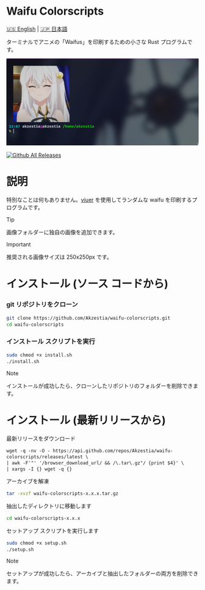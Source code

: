 # Waifu Colorscripts

[🇺🇸 English](README.md) | [🇯🇵 日本語](README_jap.md)

ターミナルでアニメの「Waifus」を印刷するための小さな Rust プログラムです。

<img src="assets/preview.png"/>

[![Github All Releases](https://img.shields.io/github/downloads/Akzestia/waifu-colorscripts/total.svg)]()

# 説明

特別なことは何もありません。[viuer](https://docs.rs/viuer/latest/viuer/) を使用してランダムな waifu を印刷するプログラムです。

> [!TIP]
> 画像フォルダーに独自の画像を追加できます。 <br/>

> [!IMPORTANT]
> 推奨される画像サイズは 250x250px です。

# インストール (ソース コードから)

### git リポジトリをクローン
```sh
git clone https://github.com/Akzestia/waifu-colorscripts.git
cd waifu-colorscripts
```

### インストール スクリプトを実行
```sh
sudo chmod +x install.sh
./install.sh
```

> [!NOTE]
> インストールが成功したら、クローンしたリポジトリのフォルダーを削除できます。

# インストール (最新リリースから)

最新リリースをダウンロード
```
wget -q -nv -O - https://api.github.com/repos/Akzestia/waifu-colorscripts/releases/latest \
| awk -F'"' '/browser_download_url/ && /\.tar\.gz"/ {print $4}' \
| xargs -I {} wget -q {}
```

アーカイブを解凍
```sh
tar -xvzf waifu-colorscripts-x.x.x.tar.gz
```

抽出したディレクトリに移動します
```sh
cd waifu-colorscripts-x.x.x
```

セットアップ スクリプトを実行します
```sh
sudo chmod +x setup.sh
./setup.sh
```

> [!NOTE]
> セットアップが成功したら、アーカイブと抽出したフォルダーの両方を削除できます。
